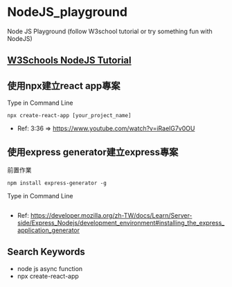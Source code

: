 # NodeJS_playground
 Node JS Playground (follow W3school tutorial or try something fun with NodeJS)

## [W3Schools NodeJS Tutorial](https://www.w3schools.com/nodejs/default.asp)

## 使用npx建立react app專案
Type in Command Line
```
npx create-react-app [your_project_name]
```
+ Ref: 3:36 => https://www.youtube.com/watch?v=iRaelG7v0OU

## 使用express generator建立express專案
前置作業
```
npm install express-generator -g
```
Type in Command Line
```

```
+ Ref: https://developer.mozilla.org/zh-TW/docs/Learn/Server-side/Express_Nodejs/development_environment#installing_the_express_application_generator


## Search Keywords
+ node js async function
+ npx create-react-app